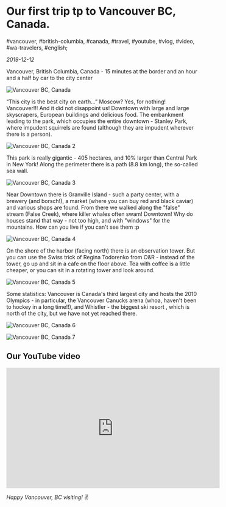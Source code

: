 # Our first trip tp to Vancouver BC, Canada.

#vancouver, #british-columbia, #canada, #travel, #youtube, #vlog, #video, #wa-travelers, #english;

_2019-12-12_

Vancouver, British Columbia, Canada - 15 minutes at the border and an hour and a half by car to the city center

![Vancouver BC, Canada](/images/our-first-trip-to-vancouver-bc-canada/1.jpg "Vancouver BC, Canada")

“This city is the best city on earth…” Moscow? Yes, for nothing! Vancouver!!! And it did not disappoint us! Downtown with large and large skyscrapers, European buildings and delicious food. The embankment leading to the park, which occupies the entire downtown - Stanley Park, where impudent squirrels are found (although they are impudent wherever there is a person).

![Vancouver BC, Canada 2](/images/our-first-trip-to-vancouver-bc-canada/2.jpg "Vancouver BC, Canada 2")

This park is really gigantic - 405 hectares, and 10% larger than Central Park in New York! Along the perimeter there is a path (8.8 km long), the so-called sea wall.

![Vancouver BC, Canada 3](/images/our-first-trip-to-vancouver-bc-canada/3.jpg "Vancouver BC, Canada 3")

Near Downtown there is Granville Island - such a party center, with a brewery (and borsch!), a market (where you can buy red and black caviar) and various shops are found. From there we walked along the "false" stream (False Creek), where killer whales often swam! Downtown! Why do houses stand that way - not too high, and with "windows" for the mountains. How can you live if you can't see them :p

![Vancouver BC, Canada 4](/images/our-first-trip-to-vancouver-bc-canada/4.jpg "Vancouver BC, Canada 4")

On the shore of the harbor (facing north) there is an observation tower. But you can use the Swiss trick of Regina Todorenko from O&R - instead of the tower, go up and sit in a cafe on the floor above. Tea with coffee is a little cheaper, or you can sit in a rotating tower and look around.

![Vancouver BC, Canada 5](/images/our-first-trip-to-vancouver-bc-canada/5.jpg "Vancouver BC, Canada 5")

Some statistics: Vancouver is Canada's third largest city and hosts the 2010 Olympics - in particular, the Vancouver Canucks arena (whoa, haven't been to hockey in a long time!!), and Whistler - the biggest ski resort , which is north of the city, but we have not yet reached there.

![Vancouver BC, Canada 6](/images/our-first-trip-to-vancouver-bc-canada/6.jpg "Vancouver BC, Canada 6")

![Vancouver BC, Canada 7](/images/our-first-trip-to-vancouver-bc-canada/7.jpg "Vancouver BC, Canada 7")


## Our YouTube video

<iframe width="560" height="315" src="https://www.youtube.com/embed/wq2ZUSnsF9Y" title="YouTube video player" frameborder="0" allow="accelerometer; autoplay; clipboard-write; encrypted-media; gyroscope; picture-in-picture" allowfullscreen></iframe>

_Happy Vancouver, BC visiting!_ :v:
